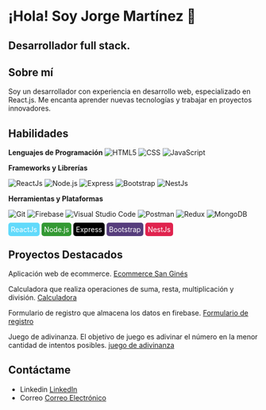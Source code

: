 # ¡Hola! Soy Jorge Martínez 👋


## Desarrollador full stack.

## Sobre mí
Soy un desarrollador con experiencia en desarrollo web, especializado en React.js. Me encanta aprender nuevas tecnologías y trabajar en proyectos innovadores.


## Habilidades

**Lenguajes de Programación**
![HTML5](https://img.shields.io/badge/HTML5-E34F26?style=for-the-badge&logo=html5&logoColor=white)
![CSS](https://img.shields.io/badge/CSS-1572B6?style=for-the-badge&logo=css3&logoColor=white)
![JavaScript](https://img.shields.io/badge/JavaScript-F7DF1E?style=for-the-badge&logo=javascript&logoColor=black)

  
**Frameworks y Librerías**

![ReactJs](https://img.shields.io/badge/ReactJs-61DAFB?style=for-the-badge&logo=react&logoColor=white)
![Node.js](https://img.shields.io/badge/Node.js-339933?style=for-the-badge&logo=node.js&logoColor=white)
![Express](https://img.shields.io/badge/Express-000000?style=for-the-badge&logo=express&logoColor=white)
![Bootstrap](https://img.shields.io/badge/Bootstrap-563d7c?style=for-the-badge&logo=bootstrap&logoColor=white)
![NestJs](https://img.shields.io/badge/NestJs-E0234E?style=for-the-badge&logo=nestjs&logoColor=white)
  
**Herramientas y Plataformas**

![Git](https://img.shields.io/badge/Git-F05032?style=for-the-badge&logo=git&logoColor=white)
![Firebase](https://img.shields.io/badge/Firebase-FFCA28?style=for-the-badge&logo=firebase&logoColor=white)
![Visual Studio Code](https://img.shields.io/badge/Visual_Studio_Code-007ACC?style=for-the-badge&logo=visual-studio-code&logoColor=white)
![Postman](https://img.shields.io/badge/Postman-FF6C37?style=for-the-badge&logo=postman&logoColor=white)
![Redux](https://img.shields.io/badge/Redux-764ABC?style=for-the-badge&logo=redux&logoColor=white)
![MongoDB](https://img.shields.io/badge/MongoDB-47A248?style=for-the-badge&logo=mongodb&logoColor=white)







<span style="background-color: #61DAFB; color: white; padding: 5px; border-radius: 5px;">ReactJs</span>
<span style="background-color: #339933; color: white; padding: 5px; border-radius: 5px;">Node.js</span>
<span style="background-color: #000000; color: white; padding: 5px; border-radius: 5px;">Express</span>
<span style="background-color: #563d7c; color: white; padding: 5px; border-radius: 5px;">Bootstrap</span>
<span style="background-color: #E0234E; color: white; padding: 5px; border-radius: 5px;">NestJs</span>



## Proyectos Destacados

Aplicación web de ecommerce. [Ecommerce San Ginés](https://jorgegastonmartinez.github.io/e-commerse-Chocolateria-San-Gines/)

Calculadora que realiza operaciones de suma, resta, multiplicación y división. [Calculadora](https://jorgegastonmartinez.github.io/calculadora/)

Formulario de registro que almacena los datos en firebase. [Formulario de registro](https://jorgegastonmartinez.github.io/formulario-registro/)

Juego de adivinanza. El objetivo de juego es adivinar el número en la menor cantidad de intentos posibles. [juego de adivinanza](https://jorgegastonmartinez.github.io/adivina-el-numero/)



## Contáctame

- Linkedin [LinkedIn](https://www.linkedin.com/in/jorgegastonmartinez/)  
- Correo [Correo Electrónico](mailto:jgastonmartinez@gmail.com)
